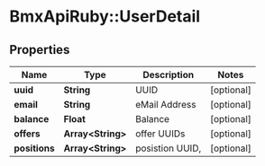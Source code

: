 # BmxApiRuby::UserDetail

## Properties
Name | Type | Description | Notes
------------ | ------------- | ------------- | -------------
**uuid** | **String** | UUID | [optional] 
**email** | **String** | eMail Address | [optional] 
**balance** | **Float** | Balance | [optional] 
**offers** | **Array&lt;String&gt;** | offer UUIDs | [optional] 
**positions** | **Array&lt;String&gt;** | posistion UUID,  | [optional] 


